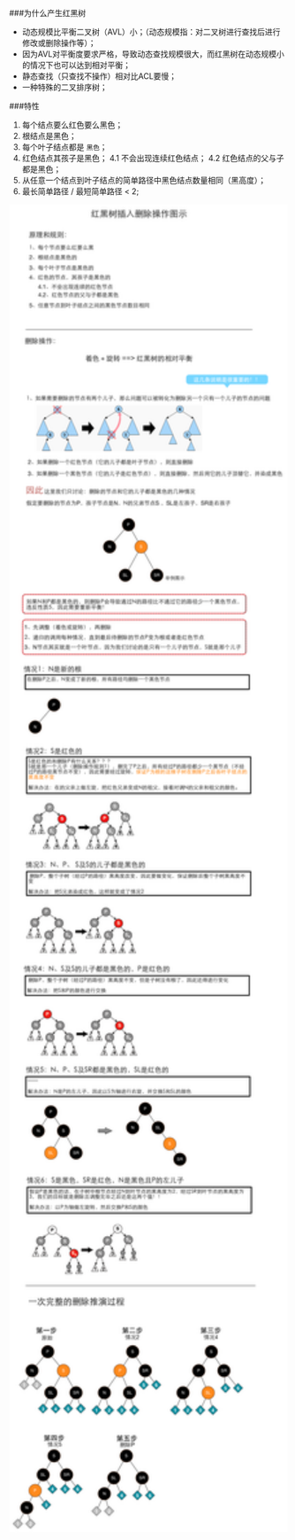 ###为什么产生红黑树
* 动态规模比平衡二叉树（AVL）小；（动态规模指：对二叉树进行查找后进行修改或删除操作等）；
* 因为AVL对平衡度要求严格，导致动态查找规模很大，而红黑树在动态规模小的情况下也可以达到相对平衡；
* 静态查找（只查找不操作）相对比ACL要慢；
* 一种特殊的二叉排序树；

###特性
1. 每个结点要么红色要么黑色；
2. 根结点是黑色；
3. 每个叶子结点都是 `黑色`；
4. 红色结点其孩子是黑色；
    4.1 不会出现连续红色结点；
    4.2 红色结点的父与子都是黑色；
5.  从任意一个结点到叶子结点的简单路径中黑色结点数量相同（黑高度）；
6. 最长简单路径 / 最短简单路径 < 2;

<img src="https://raw.githubusercontent.com/liangxifeng833/my_program/master/images/datastruct/red_black.png" width="558" />

